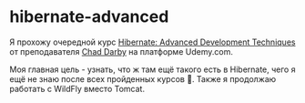# hibernate-advanced

Я прохожу очередной курс [Hibernate: Advanced Development Techniques](https://www.udemy.com/course/hibernate-tutorial-advanced)
от преподавателя [Chad Darby](https://www.udemy.com/user/chaddarby2) на платформе Udemy.com.

Моя главная цель - узнать, что ж там ещё такого есть в Hibernate, чего я ещё не знаю после всех пройденных курсов
:thinking:. Также я продолжаю работать с WildFly вместо Tomcat.
